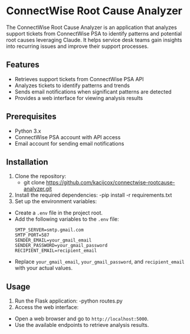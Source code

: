 # ConnectWise Root Cause Analyzer

The ConnectWise Root Cause Analyzer is an application that analyzes support tickets from ConnectWise PSA to identify patterns and potential root causes leveraging Claude. It helps service desk teams gain insights into recurring issues and improve their support processes.

## Features

- Retrieves support tickets from ConnectWise PSA API
- Analyzes tickets to identify patterns and trends
- Sends email notifications when significant patterns are detected
- Provides a web interface for viewing analysis results
  

## Prerequisites

- Python 3.x
- ConnectWise PSA account with API access
- Email account for sending email notifications

## Installation

1. Clone the repository:
   - git clone https://github.com/kacijcox/connectwise-rootcause-analyzer.git
2. Install the required dependencies:
   -pip install -r requirements.txt
3. Set up the environment variables:
- Create a `.env` file in the project root.
- Add the following variables to the `.env` file:
  ```
  SMTP_SERVER=smtp.gmail.com
  SMTP_PORT=587
  SENDER_EMAIL=your_gmail_email
  SENDER_PASSWORD=your_gmail_password
  RECIPIENT_EMAIL=recipient_email
  ```
- Replace `your_gmail_email`, `your_gmail_password`, and `recipient_email` with your actual values.

## Usage

1. Run the Flask application:
   -python routes.py
2. Access the web interface:
- Open a web browser and go to `http://localhost:5000`.
- Use the available endpoints to retrieve analysis results.
